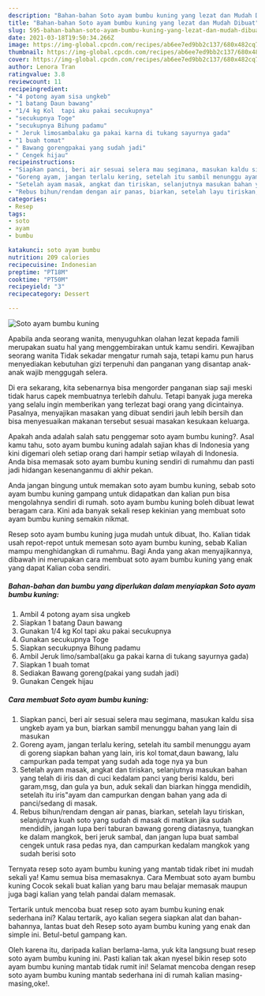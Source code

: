 ```yaml
---
description: "Bahan-bahan Soto ayam bumbu kuning yang lezat dan Mudah Dibuat"
title: "Bahan-bahan Soto ayam bumbu kuning yang lezat dan Mudah Dibuat"
slug: 595-bahan-bahan-soto-ayam-bumbu-kuning-yang-lezat-dan-mudah-dibuat
date: 2021-03-18T19:50:34.266Z
image: https://img-global.cpcdn.com/recipes/ab6ee7ed9bb2c137/680x482cq70/soto-ayam-bumbu-kuning-foto-resep-utama.jpg
thumbnail: https://img-global.cpcdn.com/recipes/ab6ee7ed9bb2c137/680x482cq70/soto-ayam-bumbu-kuning-foto-resep-utama.jpg
cover: https://img-global.cpcdn.com/recipes/ab6ee7ed9bb2c137/680x482cq70/soto-ayam-bumbu-kuning-foto-resep-utama.jpg
author: Lenora Tran
ratingvalue: 3.8
reviewcount: 11
recipeingredient:
- "4 potong ayam sisa ungkeb"
- "1 batang Daun bawang"
- "1/4 kg Kol  tapi aku pakai secukupnya"
- "secukupnya Toge"
- "secukupnya Bihung padamu"
- " Jeruk limosambalaku ga pakai karna di tukang sayurnya gada"
- "1 buah tomat"
- " Bawang gorengpakai yang sudah jadi"
- " Cengek hijau"
recipeinstructions:
- "Siapkan panci, beri air sesuai selera mau segimana, masukan kaldu sisa ungkeb ayam ya bun, biarkan sambil menunggu bahan yang lain di masukan"
- "Goreng ayam, jangan terlalu kering, setelah itu sambil menunggu ayam di goreng siapkan bahan yang lain, iris kol tomat,daun bawang, lalu campurkan pada tempat yang sudah ada toge nya ya bun"
- "Setelah ayam masak, angkat dan tiriskan, selanjutnya masukan bahan yang telah di iris dan di cuci kedalam panci yang berisi kaldu, beri garam,msg, dan gula ya bun, aduk sekali dan biarkan hingga mendidih, setelah itu iris&#34;ayam dan campurkan dengan bahan yang ada di panci/sedang di masak."
- "Rebus bihun/rendam dengan air panas, biarkan, setelah layu tiriskan, selanjutnya kuah soto yang sudah di masak di matikan jika sudah mendidih, jangan lupa beri taburan bawang goreng diatasnya, tuangkan ke dalam mangkok, beri jeruk sambal, dan jangan lupa buat sambal cengek untuk rasa pedas nya, dan campurkan kedalam mangkok yang sudah berisi soto"
categories:
- Resep
tags:
- soto
- ayam
- bumbu

katakunci: soto ayam bumbu 
nutrition: 209 calories
recipecuisine: Indonesian
preptime: "PT18M"
cooktime: "PT50M"
recipeyield: "3"
recipecategory: Dessert

---
```



![Soto ayam bumbu kuning](https://img-global.cpcdn.com/recipes/ab6ee7ed9bb2c137/680x482cq70/soto-ayam-bumbu-kuning-foto-resep-utama.jpg)

Apabila anda seorang wanita, menyuguhkan olahan lezat kepada famili merupakan suatu hal yang menggembirakan untuk kamu sendiri. Kewajiban seorang  wanita Tidak sekadar mengatur rumah saja, tetapi kamu pun harus menyediakan kebutuhan gizi terpenuhi dan panganan yang disantap anak-anak wajib menggugah selera.

Di era  sekarang, kita sebenarnya bisa mengorder panganan siap saji meski tidak harus capek membuatnya terlebih dahulu. Tetapi banyak juga mereka yang selalu ingin memberikan yang terlezat bagi orang yang dicintainya. Pasalnya, menyajikan masakan yang dibuat sendiri jauh lebih bersih dan bisa menyesuaikan makanan tersebut sesuai masakan kesukaan keluarga. 



Apakah anda adalah salah satu penggemar soto ayam bumbu kuning?. Asal kamu tahu, soto ayam bumbu kuning adalah sajian khas di Indonesia yang kini digemari oleh setiap orang dari hampir setiap wilayah di Indonesia. Anda bisa memasak soto ayam bumbu kuning sendiri di rumahmu dan pasti jadi hidangan kesenanganmu di akhir pekan.

Anda jangan bingung untuk memakan soto ayam bumbu kuning, sebab soto ayam bumbu kuning gampang untuk didapatkan dan kalian pun bisa mengolahnya sendiri di rumah. soto ayam bumbu kuning boleh dibuat lewat beragam cara. Kini ada banyak sekali resep kekinian yang membuat soto ayam bumbu kuning semakin nikmat.

Resep soto ayam bumbu kuning juga mudah untuk dibuat, lho. Kalian tidak usah repot-repot untuk memesan soto ayam bumbu kuning, sebab Kalian mampu menghidangkan di rumahmu. Bagi Anda yang akan menyajikannya, dibawah ini merupakan cara membuat soto ayam bumbu kuning yang enak yang dapat Kalian coba sendiri.

<!--inarticleads1-->

##### Bahan-bahan dan bumbu yang diperlukan dalam menyiapkan Soto ayam bumbu kuning:

1. Ambil 4 potong ayam sisa ungkeb
1. Siapkan 1 batang Daun bawang
1. Gunakan 1/4 kg Kol  tapi aku pakai secukupnya
1. Gunakan secukupnya Toge
1. Siapkan secukupnya Bihung padamu
1. Ambil  Jeruk limo/sambal(aku ga pakai karna di tukang sayurnya gada)
1. Siapkan 1 buah tomat
1. Sediakan  Bawang goreng(pakai yang sudah jadi)
1. Gunakan  Cengek hijau




<!--inarticleads2-->

##### Cara membuat Soto ayam bumbu kuning:

1. Siapkan panci, beri air sesuai selera mau segimana, masukan kaldu sisa ungkeb ayam ya bun, biarkan sambil menunggu bahan yang lain di masukan
1. Goreng ayam, jangan terlalu kering, setelah itu sambil menunggu ayam di goreng siapkan bahan yang lain, iris kol tomat,daun bawang, lalu campurkan pada tempat yang sudah ada toge nya ya bun
1. Setelah ayam masak, angkat dan tiriskan, selanjutnya masukan bahan yang telah di iris dan di cuci kedalam panci yang berisi kaldu, beri garam,msg, dan gula ya bun, aduk sekali dan biarkan hingga mendidih, setelah itu iris&#34;ayam dan campurkan dengan bahan yang ada di panci/sedang di masak.
1. Rebus bihun/rendam dengan air panas, biarkan, setelah layu tiriskan, selanjutnya kuah soto yang sudah di masak di matikan jika sudah mendidih, jangan lupa beri taburan bawang goreng diatasnya, tuangkan ke dalam mangkok, beri jeruk sambal, dan jangan lupa buat sambal cengek untuk rasa pedas nya, dan campurkan kedalam mangkok yang sudah berisi soto




Ternyata resep soto ayam bumbu kuning yang mantab tidak ribet ini mudah sekali ya! Kamu semua bisa memasaknya. Cara Membuat soto ayam bumbu kuning Cocok sekali buat kalian yang baru mau belajar memasak maupun juga bagi kalian yang telah pandai dalam memasak.

Tertarik untuk mencoba buat resep soto ayam bumbu kuning enak sederhana ini? Kalau tertarik, ayo kalian segera siapkan alat dan bahan-bahannya, lantas buat deh Resep soto ayam bumbu kuning yang enak dan simple ini. Betul-betul gampang kan. 

Oleh karena itu, daripada kalian berlama-lama, yuk kita langsung buat resep soto ayam bumbu kuning ini. Pasti kalian tak akan nyesel bikin resep soto ayam bumbu kuning mantab tidak rumit ini! Selamat mencoba dengan resep soto ayam bumbu kuning mantab sederhana ini di rumah kalian masing-masing,oke!.

